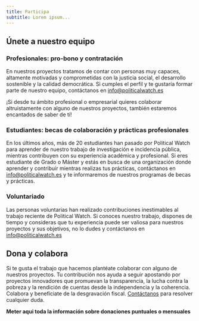 ```yaml
---
title: Participa
subtitle: Lorem ipsum...
---
```


<md-content>

## Únete a nuestro equipo

### Profesionales: pro-bono y contratación

En nuestros proyectos tratamos de contar con personas muy capaces, altamente motivadas y comprometidas con la justicia social, el desarrollo sostenible y la calidad democrática. Si cumples el perfil y te gustaría formar parte de nuestro equipo, contáctanos en [info@politicalwatch.es](mailto:info@politicalwatch.es)

¡Si desde tu ámbito profesional o empresarial quieres colaborar altruistamente con alguno de nuestros proyectos, también estaremos encantados de saber de tí!

### Estudiantes: becas de colaboración y prácticas profesionales

En los últimos años, más de 20 estudiantes han pasado por Political Watch para aprender de nuestro trabajo de investigación e incidencia pública, mientras contribuyen con su experiencia académica y profesional. Si eres estudiante de Grado o Máster y estás en busca de una organización donde aprender y contribuir mientras realizas tus prácticas, contáctanos en  [info@politicalwatch.es](mailto:info@politicalwatch.es) y te informaremos de nuestros programas de becas y prácticas.

### Voluntariado

Las personas voluntarias han realizado contribuciones inestimables al trabajo reciente de Political Watch. Si conoces nuestro trabajo, dispones de tiempo y consideras que tu experiencia puede ser valiosa para nuestros proyectos y sus objetivos, no lo dudes y contáctanos en  [info@politicalwatch.es](mailto:info@politicalwatch.es)


## Dona y colabora

Si te gusta el trabajo que hacemos plantéate colaborar con alguno de nuestros proyectos. Tu contribución nos ayuda a seguir apostando por proyectos innovadores que promuevan la transparencia, la lucha contra la pobreza y la rendición de cuentas desde la independencia y la coherencia. Colabora y benefíciate de la desgravación fiscal. [Contáctanos](info@politicalwatch.es) para resolver cualquier duda.

**Meter aqui toda la información sobre donaciones puntuales o mensuales**

</md-content>
